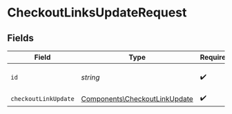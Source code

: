 # CheckoutLinksUpdateRequest


## Fields

| Field                                                                          | Type                                                                           | Required                                                                       | Description                                                                    |
| ------------------------------------------------------------------------------ | ------------------------------------------------------------------------------ | ------------------------------------------------------------------------------ | ------------------------------------------------------------------------------ |
| `id`                                                                           | *string*                                                                       | :heavy_check_mark:                                                             | The checkout link ID.                                                          |
| `checkoutLinkUpdate`                                                           | [Components\CheckoutLinkUpdate](../../Models/Components/CheckoutLinkUpdate.md) | :heavy_check_mark:                                                             | N/A                                                                            |
